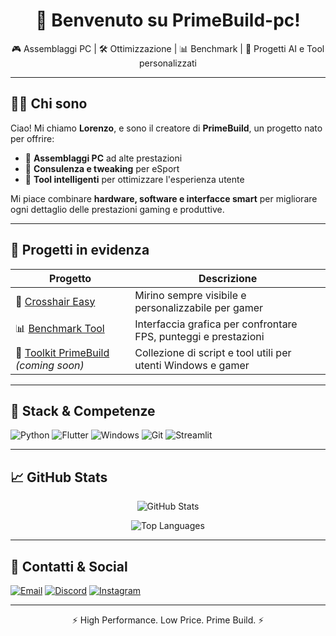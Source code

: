 <h1 align="center">👋 Benvenuto su PrimeBuild-pc!</h1>

<p align="center">
🎮 Assemblaggi PC | 🛠️ Ottimizzazione | 📊 Benchmark | 🧠 Progetti AI e Tool personalizzati  
</p>

---

## 🧑‍💻 Chi sono

Ciao! Mi chiamo **Lorenzo**, e sono il creatore di **PrimeBuild**, un progetto nato per offrire:
- 🧩 **Assemblaggi PC** ad alte prestazioni
- 🧠 **Consulenza e tweaking** per eSport
- 🧪 **Tool intelligenti** per ottimizzare l'esperienza utente

Mi piace combinare **hardware, software e interfacce smart** per migliorare ogni dettaglio delle prestazioni gaming e produttive.

---

## 🚀 Progetti in evidenza

| Progetto | Descrizione |
|---------|-------------|
| 🎯 [Crosshair Easy](https://github.com/PrimeBuild-pc/Crosshair-Easy) | Mirino sempre visibile e personalizzabile per gamer |
| 📊 [Benchmark Tool](https://github.com/PrimeBuild-pc/BenchmarkTool) | Interfaccia grafica per confrontare FPS, punteggi e prestazioni |
| 🧰 [Toolkit PrimeBuild](https://github.com/PrimeBuild-pc/Toolkit) *(coming soon)* | Collezione di script e tool utili per utenti Windows e gamer |

---

## 🧵 Stack & Competenze

![Python](https://img.shields.io/badge/-Python-3776AB?logo=python&logoColor=white&style=for-the-badge)
![Flutter](https://img.shields.io/badge/-Flutter-02569B?logo=flutter&logoColor=white&style=for-the-badge)
![Windows](https://img.shields.io/badge/-Windows-0078D6?logo=windows&logoColor=white&style=for-the-badge)
![Git](https://img.shields.io/badge/-Git-F05032?logo=git&logoColor=white&style=for-the-badge)
![Streamlit](https://img.shields.io/badge/-Streamlit-FF4B4B?logo=streamlit&logoColor=white&style=for-the-badge)

---

## 📈 GitHub Stats

<p align="center">
  <img src="https://github-readme-stats.vercel.app/api?username=PrimeBuild-pc&show_icons=true&theme=tokyonight" alt="GitHub Stats"/>
</p>
<p align="center">
  <img src="https://github-readme-stats.vercel.app/api/top-langs/?username=PrimeBuild-pc&layout=compact&theme=tokyonight" alt="Top Languages"/>
</p>

---

## 🔗 Contatti & Social

[![Email](https://img.shields.io/badge/-Email-D14836?style=flat-square&logo=gmail&logoColor=white)](mailto:primebuild.official@gmail.com)
[![Discord](https://img.shields.io/badge/-Discord-5865F2?style=flat-square&logo=discord&logoColor=white)](https://discord.gg/ERUwSxE79q)
[![Instagram](https://img.shields.io/badge/-Instagram-E4405F?style=flat-square&logo=instagram&logoColor=white)](https://www.instagram.com/prime_build_/)

---

<p align="center">⚡ High Performance. Low Price. Prime Build. ⚡</p>
